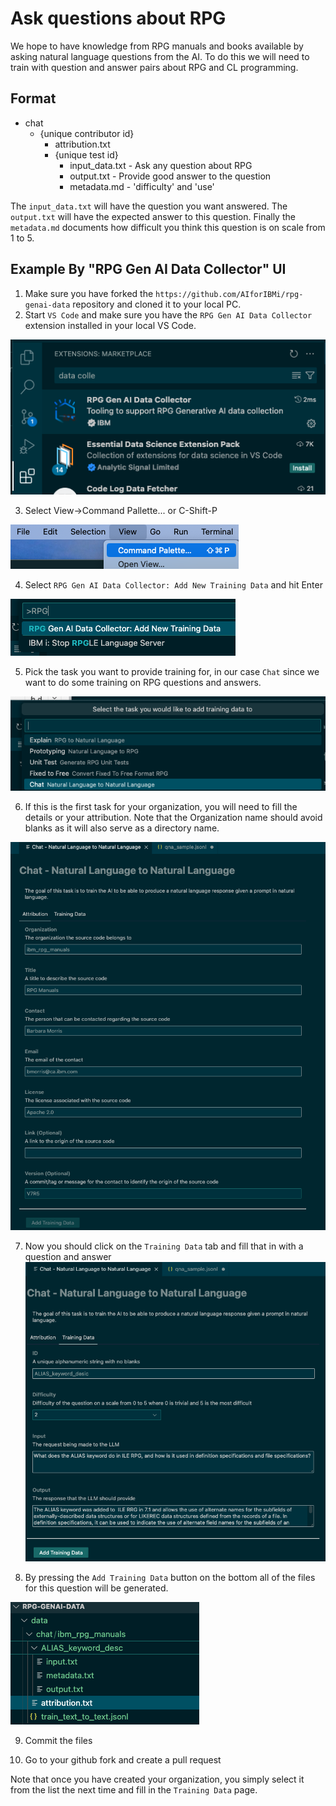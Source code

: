 # Ask questions about RPG

We hope to have knowledge from RPG manuals and books available by asking natural language questions from the AI.
To do this we will need to train with question and answer pairs about RPG and CL programming.

## Format

* chat
  * {unique contributor id}
    * attribution.txt
    * {unique test id}
      * input_data.txt - Ask any question about RPG
      * output.txt - Provide good answer to the question
      * metadata.md - 'difficulty' and 'use'

The `input_data.txt` will have the question you want answered.
The `output.txt` will have the expected answer to this question.
Finally the `metadata.md` documents how difficult you think this question is on scale from 1 to 5.

## Example By "RPG Gen AI Data Collector" UI

1. Make sure you have forked the `https://github.com/AIforIBMi/rpg-genai-data` repository and cloned it to your local PC.
2. Start `VS Code` and make sure you have the `RPG Gen AI Data Collector` extension installed in your local VS Code.

![Install RPG Gen AI Data Collector VS Code extension](../../media/vs_extension.png)

3. Select View->Command Pallette... or C-Shift-P

![Command Pallette](../../media/vs_cmd_pallette.png)

4. Select `RPG Gen AI Data Collector: Add New Training Data` and hit Enter

![RPG Gen AI Data Collector: Add New Training Data](../../media/vs_rpg_data_cmd.png)

5. Pick the task you want to provide training for, in our case `Chat` since we want to do some training on RPG questions and answers.

![task type](../../media/vs_task_type.png)

6. If this is the first task for your organization, you will need to fill the details or your attribution.  Note that the Organization name should avoid blanks as it will also serve as a directory name.

![attribution page](../../media/dc_attribution.png)

7. Now you should click on the `Training Data` tab and fill that in with a question and answer
![question on alias](../../media/dc_chat_alias.png)

8. By pressing the `Add Training Data` button on the bottom all of the files for this question will be generated.

![generated files](../../media/dc_generated.png)

9. Commit the files

10. Go to your github fork and create a pull request

Note that once you have created your organization, you simply select it from the list the next time and fill in the `Training Data` page.
